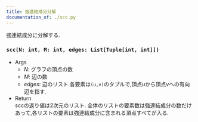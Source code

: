 ```yaml
---
title: 強連結成分分解
documentation_of: ./scc.py
---
```


強連結成分に分解する.

### `scc(N: int, M: int, edges: List[Tuple[int, int]]) `

- Args
    - $N$: グラフの頂点の数
    - $M$: 辺の数
    - $edges$: 辺のリスト.各要素は`(u,v)`のタプルで,頂点$u$から頂点$v$への有向辺を指す.
- Return  
sccの返り値は2次元のリスト. 全体のリストの要素数は強連結成分の数だけあって,各リストの要素は強連結成分に含まれる頂点すべてが入る.